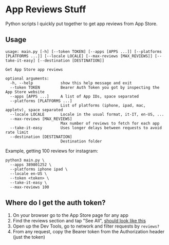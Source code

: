 # App Reviews Stuff
Python scripts I quickly put together to get app reviews from App Store.

## Usage
```
usage: main.py [-h] [--token TOKEN] [--apps [APPS ...]] [--platforms [PLATFORMS ...]] [--locale LOCALE] [--max-reviews [MAX_REVIEWS]] [--take-it-easy] [--destination [DESTINATION]]

Get App Store app reviews

optional arguments:
  -h, --help            show this help message and exit
  --token TOKEN         Bearer Auth Token you got by inspecting the App Store website
  --apps [APPS ...]     A list of App IDs, space separated
  --platforms [PLATFORMS ...]
                        List of platforms (iphone, ipad, mac, appletv), space separated
  --locale LOCALE       Locale in the usual format, it-IT, en-US, ...
  --max-reviews [MAX_REVIEWS]
                        Max number of reviews to fetch for each app
  --take-it-easy        Uses longer delays between requests to avoid rate limit
  --destination [DESTINATION]
                        Destination folder
```
Example, getting 100 reviews for instagram:
```
python3 main.py \
  --apps 389801252 \
  --platforms iphone ipad \
  --locale en-US \
  --token <token> \
  --take-it-easy \
  --max-reviews 100
```

## Where do I get the auth token?
1. On your browser go to the App Store page for any app
1. Find the reviews section and tap "See All", [should look like this](https://apps.apple.com/us/app/instagram/id389801252#see-all/reviews)
1. Open up the Dev Tools, go to network and filter requests by `reviews?`
1. From any request, copy the Bearer token from the Authorization header (just the token)